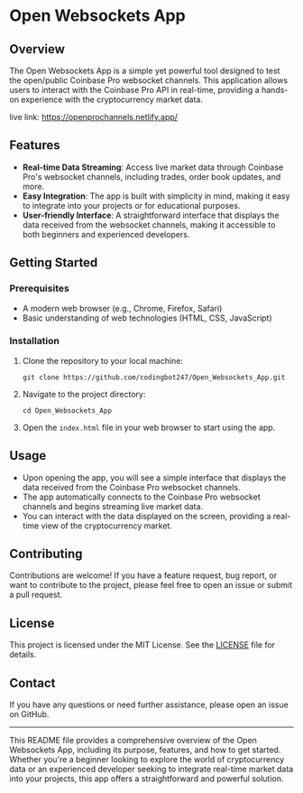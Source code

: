 # Open Websockets App

## Overview

The Open Websockets App is a simple yet powerful tool designed to test the open/public Coinbase Pro websocket channels. This application allows users to interact with the Coinbase Pro API in real-time, providing a hands-on experience with the cryptocurrency market data.

live link: https://openprochannels.netlify.app/

## Features

- **Real-time Data Streaming**: Access live market data through Coinbase Pro's websocket channels, including trades, order book updates, and more.
- **Easy Integration**: The app is built with simplicity in mind, making it easy to integrate into your projects or for educational purposes.
- **User-friendly Interface**: A straightforward interface that displays the data received from the websocket channels, making it accessible to both beginners and experienced developers.

## Getting Started

### Prerequisites

- A modern web browser (e.g., Chrome, Firefox, Safari)
- Basic understanding of web technologies (HTML, CSS, JavaScript)

### Installation

1. Clone the repository to your local machine:
   ```
   git clone https://github.com/codingbot247/Open_Websockets_App.git
   ```
2. Navigate to the project directory:
   ```
   cd Open_Websockets_App
   ```
3. Open the `index.html` file in your web browser to start using the app.

## Usage

- Upon opening the app, you will see a simple interface that displays the data received from the Coinbase Pro websocket channels.
- The app automatically connects to the Coinbase Pro websocket channels and begins streaming live market data.
- You can interact with the data displayed on the screen, providing a real-time view of the cryptocurrency market.

## Contributing

Contributions are welcome! If you have a feature request, bug report, or want to contribute to the project, please feel free to open an issue or submit a pull request.

## License

This project is licensed under the MIT License. See the [LICENSE](LICENSE) file for details.

## Contact

If you have any questions or need further assistance, please open an issue on GitHub.

---

This README file provides a comprehensive overview of the Open Websockets App, including its purpose, features, and how to get started. Whether you're a beginner looking to explore the world of cryptocurrency data or an experienced developer seeking to integrate real-time market data into your projects, this app offers a straightforward and powerful solution.
